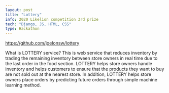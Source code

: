 ```yaml
---
layout: post
title: "Lottery"
info: 2020 Likelion competition 3rd prize
tech: "Django, JS, HTML, CSS"
type: Hackathon
---
```


https://github.com/joelonsw/lottery

What is LOTTERY service?
This is web service that reduces inventory by trading the remaining inventory between store owners in real time due to the last order in the food section. LOTTERY helps store owners handle inventory and helps customers to ensure that the products they want to buy are not sold out at the nearest store. In addition, LOTTERY helps store owners place orders by predicting future orders through simple machine learning method.
